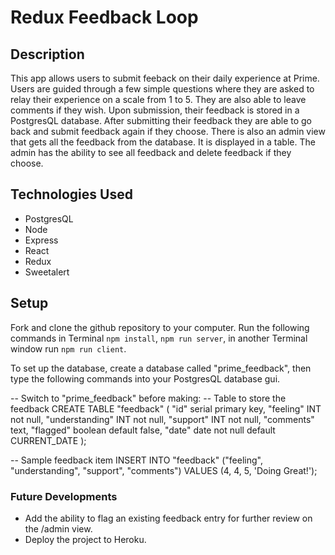 # Redux Feedback Loop

## Description
This app allows users to submit feeback on their daily experience at Prime. Users are guided through a few simple questions where they are asked to relay their experience on a scale from 1 to 5. They are also able to leave comments if they wish. Upon submission, their feedback is stored in a PostgresQL database. After submitting their feedback they are able to go back and submit feedback again if they choose. There is also an admin view that gets all the feedback from the database. It is displayed in a table. The admin has the ability to see all feedback and delete feedback if they choose.

## Technologies Used
- PostgresQL
- Node
- Express
- React
- Redux
- Sweetalert

## Setup
Fork and clone the github repository to your computer. Run the following commands in Terminal `npm install`, `npm run server`, in another Terminal window run `npm run client`.

To set up the database, create a database called "prime_feedback", then type the following commands into your PostgresQL database gui.

-- Switch to "prime_feedback" before making:
-- Table to store the feedback
CREATE TABLE "feedback" (
  "id" serial primary key,
  "feeling" INT not null,
  "understanding" INT not null,
  "support" INT not null,
  "comments" text,
  "flagged" boolean default false,
  "date" date not null default CURRENT_DATE
); 

-- Sample feedback item
INSERT INTO "feedback" ("feeling", "understanding", "support", "comments")
VALUES (4, 4, 5, 'Doing Great!');


### Future Developments
- Add the ability to flag an existing feedback entry for further review on the /admin view.
- Deploy the project to Heroku.

